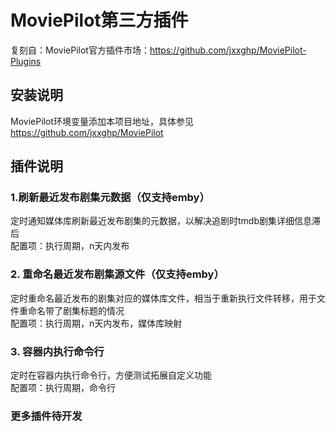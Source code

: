 # MoviePilot第三方插件
复刻自：MoviePilot官方插件市场：https://github.com/jxxghp/MoviePilot-Plugins

## 安装说明
MoviePilot环境变量添加本项目地址，具体参见 https://github.com/jxxghp/MoviePilot


## 插件说明

### 1.刷新最近发布剧集元数据（仅支持emby）
定时通知媒体库刷新最近发布剧集的元数据，以解决追剧时tmdb剧集详细信息滞后  
配置项：执行周期，n天内发布

### 2. 重命名最近发布剧集源文件（仅支持emby）
定时重命名最近发布的剧集对应的媒体库文件，相当于重新执行文件转移，用于文件重命名带了剧集标题的情况  
配置项：执行周期，n天内发布，媒体库映射

### 3. 容器内执行命令行
定时在容器内执行命令行，方便测试拓展自定义功能  
配置项：执行周期，命令行

### 更多插件待开发